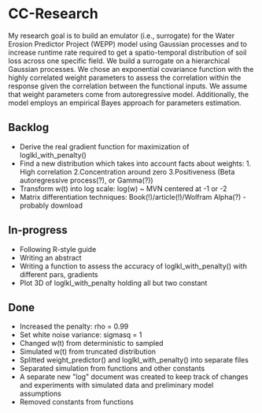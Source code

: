 # CC-Research

My research goal is to build an emulator (i.e., surrogate) for the Water Erosion Predictor Project (WEPP) model using Gaussian processes and to increase runtime rate required to get a spatio-temporal distribution of soil loss across one specific field. We build a surrogate on a hierarchical Gaussian processes. We chose an exponential covariance function with the highly correlated weight parameters to assess the correlation within the response given the correlation between the functional inputs. We assume that weight parameters come from autoregressive model. Additionally, the model employs an empirical Bayes approach for parameters estimation.




## Backlog
- Derive the real gradient function for maximization of loglkl_with_penalty()
- Find a new distribution which takes into account facts about weights: 1. High correlation 2.Concentration around zero 3.Positiveness (Beta autoregressive process(?), or Gamma(?))
- Transform w(t) into log scale: log(w) ~ MVN centered at -1 or -2
- Matrix differentiation techniques: Book(!)/article(!)/Wolfram Alpha(?) - probably download




## In-progress
- Following R-style guide
- Writing an abstract
- Writing a function to assess the accuracy of loglkl_with_penalty() with different pars, gradients
- Plot 3D of loglkl_with_penalty holding all but two constant




## Done
- Increased the penalty: rho = 0.99
- Set white noise variance: sigmasq = 1 
- Changed w(t) from deterministic to sampled
- Simulated w(t) from truncated distribution
- Splitted weight_predictor() and loglkl_with_penalty() into separate files
- Separated simulation from functions and other constants
- A separate new "log" document was created to keep track of changes and experiments with simulated data and preliminary model assumptions
- Removed constants from functions
